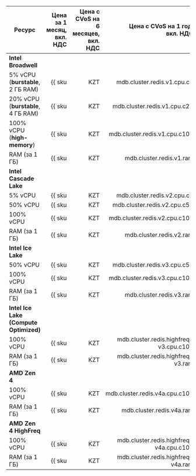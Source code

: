 
| Ресурс                             | Цена за 1 месяц,<br>вкл. НДС                             | Цена с CVoS на 6 месяцев,<br>вкл. НДС                                                 | Цена с CVoS на 1 год,<br>вкл. НДС                                                     |
|------------------------------------|---------------------------------------------------------:|--------------------------------------------------------------------------------------:|--------------------------------------------------------------------------------------:|
| **Intel Broadwell**                                                                                                                                                                                                                                                           |
| 5% vCPU (**burstable**, 2 ГБ RAM)  | {{ sku|KZT|mdb.cluster.redis.v1.cpu.c5|month|string }}   | −                                                                                     | −                                                                                     |
| 20% vCPU (**burstable**, 4 ГБ RAM) | {{ sku|KZT|mdb.cluster.redis.v1.cpu.c20|month|string }}  | −                                                                                     | −                                                                                     |
| 100% vCPU (**high-memory**)        | {{ sku|KZT|mdb.cluster.redis.v1.cpu.c100|month|string }} | −                                                                                     | −                                                                                     |
| RAM (за 1 ГБ)                      | {{ sku|KZT|mdb.cluster.redis.v1.ram|month|string }}      | −                                                                                     | −                                                                                     |
| **Intel Cascade Lake**                                                                                                                                                                                                                                                        |
| 5% vCPU                            | {{ sku|KZT|mdb.cluster.redis.v2.cpu.c5|month|string }}   | −                                                                                     | −                                                                                     |
| 50% vCPU                           | {{ sku|KZT|mdb.cluster.redis.v2.cpu.c50|month|string }}  | −                                                                                     | −                                                                                     |
| 100% vCPU                          | {{ sku|KZT|mdb.cluster.redis.v2.cpu.c100|month|string }} | {{ sku|KZT|v1.commitment.selfcheckout.m6.mdb.redis.cpu.c100.v2|month|string }} (-15%) | {{ sku|KZT|v1.commitment.selfcheckout.y1.mdb.redis.cpu.c100.v2|month|string }} (-22%) |
| RAM (за 1 ГБ)                      | {{ sku|KZT|mdb.cluster.redis.v2.ram|month|string }}      | {{ sku|KZT|v1.commitment.selfcheckout.m6.mdb.redis.ram.v2|month|string }} (-15%)      | {{ sku|KZT|v1.commitment.selfcheckout.y1.mdb.redis.ram.v2|month|string }} (-22%)      |
| **Intel Ice Lake**                                                                                                                                                                                                                                                            |
| 50% vCPU                           | {{ sku|KZT|mdb.cluster.redis.v3.cpu.c50|month|string }}  | −                                                                                     | −                                                                                     |
| 100% vCPU                          | {{ sku|KZT|mdb.cluster.redis.v3.cpu.c100|month|string }} | {{ sku|KZT|v1.commitment.selfcheckout.m6.mdb.redis.cpu.c100.v3|month|string }} (-15%) | {{ sku|KZT|v1.commitment.selfcheckout.y1.mdb.redis.cpu.c100.v3|month|string }} (-22%) |
| RAM (за 1 ГБ)                      | {{ sku|KZT|mdb.cluster.redis.v3.ram|month|string }}      | {{ sku|KZT|v1.commitment.selfcheckout.m6.mdb.redis.ram.v3|month|string }} (-15%)      | {{ sku|KZT|v1.commitment.selfcheckout.y1.mdb.redis.ram.v3|month|string }} (-22%)      |
| **Intel Ice Lake (Compute Optimized)** |
| 100% vCPU | {{ sku|KZT|mdb.cluster.redis.highfreq-v3.cpu.c100|month|string }} | − | − |
| RAM (за 1 ГБ) | {{ sku|KZT|mdb.cluster.redis.highfreq-v3.ram|month|string }} | − | − |
| **AMD Zen 4** |
| 100% vCPU                          | {{ sku|KZT|mdb.cluster.redis.v4a.cpu.c100|month|string }} | {{ sku|KZT|v1.commitment.selfcheckout.m6.mdb.redis.cpu.c100.v4a|month|string }} (-15%) | {{ sku|KZT|v1.commitment.selfcheckout.y1.mdb.redis.cpu.c100.v4a|month|string }} (-22%) |
| RAM (за 1 ГБ)                      | {{ sku|KZT|mdb.cluster.redis.v4a.ram|month|string }}      | {{ sku|KZT|v1.commitment.selfcheckout.m6.mdb.redis.ram.v4a|month|string }} (-15%)      | {{ sku|KZT|v1.commitment.selfcheckout.y1.mdb.redis.ram.v4a|month|string }} (-22%)      |
| **AMD Zen 4 HighFreq** |
| 100% vCPU | {{ sku|KZT|mdb.cluster.redis.highfreq-v4a.cpu.c100|month|string }} | − | − |
| RAM (за 1 ГБ) | {{ sku|KZT|mdb.cluster.redis.highfreq-v4a.ram|month|string }} | − | − |


